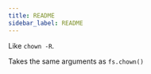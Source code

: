 ```yaml
---
title: README
sidebar_label: README
---
```

Like `chown -R`.

Takes the same arguments as `fs.chown()`

